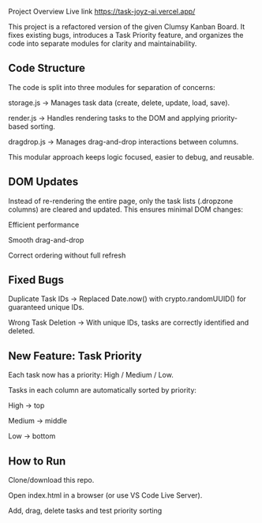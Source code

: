 Project Overview Live link https://task-joyz-ai.vercel.app/

This project is a refactored version of the given Clumsy Kanban Board.
It fixes existing bugs, introduces a Task Priority feature, and organizes the code into separate modules for clarity and maintainability.

## Code Structure

The code is split into three modules for separation of concerns:

storage.js → Manages task data (create, delete, update, load, save).

render.js → Handles rendering tasks to the DOM and applying priority-based sorting.

dragdrop.js → Manages drag-and-drop interactions between columns.

This modular approach keeps logic focused, easier to debug, and reusable.

## DOM Updates

Instead of re-rendering the entire page, only the task lists (.dropzone columns) are cleared and updated.
This ensures minimal DOM changes:

Efficient performance

Smooth drag-and-drop

Correct ordering without full refresh


## Fixed Bugs

Duplicate Task IDs → Replaced Date.now() with crypto.randomUUID() for guaranteed unique IDs.

Wrong Task Deletion → With unique IDs, tasks are correctly identified and deleted.



## New Feature: Task Priority

Each task now has a priority: High / Medium / Low.

Tasks in each column are automatically sorted by priority:

High → top

Medium → middle

Low → bottom


## How to Run

Clone/download this repo.

Open index.html in a browser (or use VS Code Live Server).

Add, drag, delete tasks and test priority sorting
